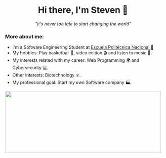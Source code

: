 <h1 align="center"> 
  Hi there, I'm Steven 🙌
</h1>
<p align="center"> 
  <i>"It's never too late to start changing the world"</i>
</p>

### More about me:  
- I'm a Software Engineering Student at <a href="https://www.epn.edu.ec/">Escuela Politécnica Nacional </a> 💠 
- My hobbies: Play basketball 🏀, video edition 🎬 and listen to music 🎵.
- My interests related with my career: Web Programming 🌍 and Cybersecurity 💻.
- Other interests: Biotechnology ☣️. 
- My professional goal: Start my own Software company 🏭.

<img width="100%" height="200px" src="https://c.tenor.com/IHdlTRsmcS4AAAAC/404.gif">

